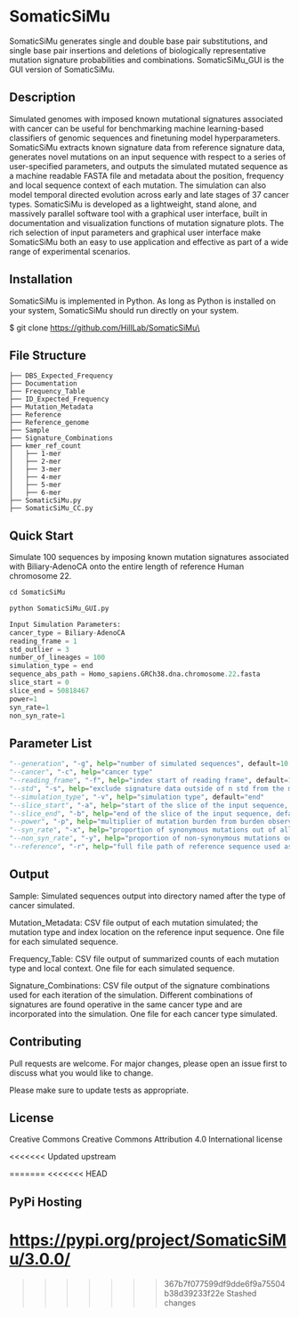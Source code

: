 # SomaticSiMu
SomaticSiMu generates single and double base pair substitutions, and single base pair insertions and deletions of biologically representative mutation signature probabilities and combinations. SomaticSiMu_GUI is the GUI version of SomaticSiMu.

## Description

Simulated genomes with imposed known mutational signatures associated with cancer can be useful for benchmarking machine learning-based classifiers of genomic sequences and finetuning model hyperparameters. SomaticSiMu extracts known signature data from reference signature data, generates novel mutations on an input sequence with respect to a series of user-specified parameters, and outputs the simulated mutated sequence as a machine readable FASTA file and metadata about the position, frequency and local sequence context of each mutation. The simulation can also model temporal directed evolution across early and late stages of 37 cancer types. SomaticSiMu is developed as a lightweight, stand alone, and massively parallel software tool with a graphical user interface, built in documentation and visualization functions of mutation signature plots. The rich selection of input parameters and graphical user interface make SomaticSiMu both an easy to use application and effective as part of a wide range of experimental scenarios.  


## Installation
SomaticSiMu is implemented in Python. As long as Python is installed on your system, SomaticSiMu should run directly on your system.

$ git clone https://github.com/HillLab/SomaticSiMu\

## File Structure
```
├── DBS_Expected_Frequency
├── Documentation
├── Frequency_Table
├── ID_Expected_Frequency
├── Mutation_Metadata
├── Reference
├── Reference_genome
├── Sample
├── Signature_Combinations
├── kmer_ref_count
│   ├── 1-mer
│   ├── 2-mer
│   ├── 3-mer
│   ├── 4-mer
│   ├── 5-mer
│   ├── 6-mer
├── SomaticSiMu.py
├── SomaticSiMu_CC.py
```

## Quick Start

Simulate 100 sequences by imposing known mutation signatures associated with Biliary-AdenoCA onto the entire length of reference Human chromosome 22. 

```python
cd SomaticSiMu

python SomaticSiMu_GUI.py

Input Simulation Parameters: 
cancer_type = Biliary-AdenoCA
reading_frame = 1
std_outlier = 3
number_of_lineages = 100
simulation_type = end
sequence_abs_path = Homo_sapiens.GRCh38.dna.chromosome.22.fasta
slice_start = 0
slice_end = 50818467
power=1
syn_rate=1
non_syn_rate=1
```

## Parameter List

```python
"--generation", "-g", help="number of simulated sequences", default=10
"--cancer", "-c", help="cancer type"
"--reading_frame", "-f", help="index start of reading frame", default=1
"--std", "-s", help="exclude signature data outside of n std from the mean", default=3
"--simulation_type", "-v", help="simulation type", default="end"
"--slice_start", "-a", help="start of the slice of the input sequence, default=None (start at first base)"
"--slice_end", "-b", help="end of the slice of the input sequence, default=None (end at first base)"
"--power", "-p", help="multiplier of mutation burden from burden observed in in vivo samples", default=1
"--syn_rate", "-x", help="proportion of synonymous mutations out of all simulated mutations kept in the output simulated sequence", default=1
"--non_syn_rate", "-y", help="proportion of non-synonymous mutations out of all simulated mutations kept in the output simulated sequence", default=1
"--reference", "-r", help="full file path of reference sequence used as input for the simulation"
```

## Output 

Sample: Simulated sequences output into directory named after the type of cancer simulated.

Mutation_Metadata: CSV file output of each mutation simulated; the mutation type and index location on the reference input sequence. One file for each simulated sequence. 

Frequency_Table: CSV file output of summarized counts of each mutation type and local context. One file for each simulated sequence. 

Signature_Combinations: CSV file output of the signature combinations used for each iteration of the simulation. Different combinations of signatures are found operative in the same cancer type and are incorporated into the simulation. One file for each cancer type simulated. 


## Contributing
Pull requests are welcome. For major changes, please open an issue first to discuss what you would like to change.

Please make sure to update tests as appropriate.

## License
Creative Commons Creative Commons Attribution 4.0 International license

<<<<<<< Updated upstream

=======
<<<<<<< HEAD
## PyPi Hosting
https://pypi.org/project/SomaticSiMu/3.0.0/
=======

>>>>>>> 367b7f077599df9dde6f9a75504b38d39233f22e
>>>>>>> Stashed changes

